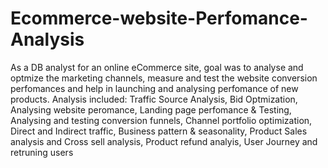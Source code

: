 # Ecommerce-website-Perfomance-Analysis
As a DB analyst for an online eCommerce site, goal was to analyse and optmize the marketing channels, measure and test the website conversion perfomances and help in launching and analysing perfomance of new products.
Analysis included: 
Traffic Source Analysis,
Bid Optmization,
Analysing website peromance,
Landing page perfomance & Testing,
Analysing and testing conversion funnels,
Channel portfolio optimization,
Direct and Indirect traffic,
Business pattern & seasonality,
Product Sales analysis and Cross sell analysis,
Product refund analyis,
User Journey and retruning users

